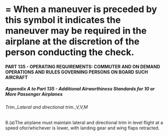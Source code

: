 
# = When a maneuver is preceded by this symbol it indicates the maneuver may be required in the airplane at the discretion of the person conducting the check.
#### PART 135 - OPERATING REQUIREMENTS: COMMUTER AND ON DEMAND OPERATIONS AND RULES GOVERNING PERSONS ON BOARD SUCH AIRCRAFT
##### Appendix A to Part 135 - Additional Airworthiness Standards for 10 or More Passenger Airplanes
###### Trim.,Lateral and directional trim.,V,V,M

8.(a)The airplane must maintain lateral and directional trim in level flight at a speed ofor/whichever is lower, with landing gear and wing flaps retracted.
